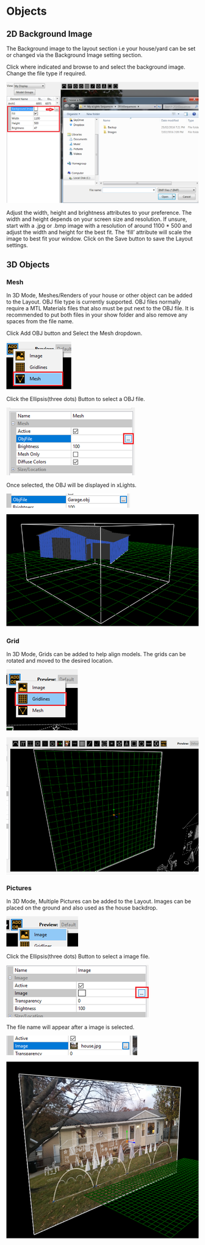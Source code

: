 # Objects

## 2D Background Image

The Background image to the layout section i.e your house/yard can be set or changed via the Background Image setting section.

Click where indicated and browse to and select the background image. Change the file type if required.

![](../../.gitbook/assets/base64a0178ae2b61ac05b.png)

Adjust the width, height and brightness attributes to your preference. The width and height depends on your screen size and resolution.  If unsure, start with a .jpg or .bmp image with a resolution of around 1100 \* 500 and adjust the width and height for the best fit. The ‘fill’ attribute will scale the image to best fit your window.  Click on the Save button to save the Layout settings.

## 3D Objects

### Mesh

In 3D Mode, Meshes/Renders of your house or other object can be added to the Layout. OBJ file type is currently supported. OBJ files normally require a MTL Materials files that also must be put next to the OBJ file. It is recommended to put both files in your show folder and also remove any spaces from the file name.

Click Add OBJ button and Select the Mesh dropdown.

![](<../../.gitbook/assets/image (191).png>)

Click the Ellipsis(three dots) Button to select a OBJ file.

![](<../../.gitbook/assets/image (588).png>)

Once selected, the OBJ will be displayed in xLights.

![](<../../.gitbook/assets/image (231).png>)

![](<../../.gitbook/assets/image (49).png>)

### Grid&#x20;

In 3D Mode, Grids can be added to help align models. The grids can be rotated and moved to the desired location.

![](<../../.gitbook/assets/image (426).png>)

![](<../../.gitbook/assets/image (167).png>)

### Pictures

In 3D Mode, Multiple Pictures can be added to the Layout. Images can be placed on the ground and also used as the house backdrop.

![](<../../.gitbook/assets/image (188).png>)

Click the Ellipsis(three dots) Button to select a image file.

![](<../../.gitbook/assets/image (117).png>)

The file name will appear after a image is selected.

![](<../../.gitbook/assets/image (571).png>)

![](<../../.gitbook/assets/image (440).png>)

